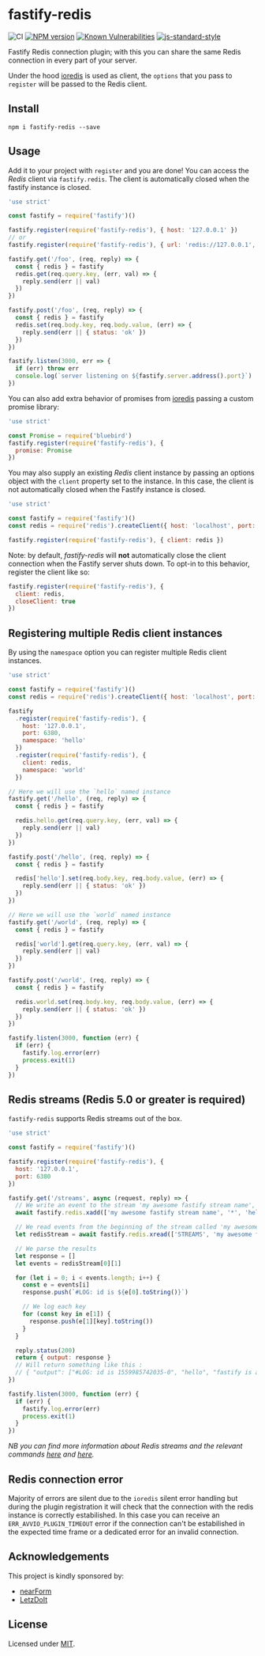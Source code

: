 # fastify-redis

![CI](https://github.com/fastify/fastify-redis/workflows/CI/badge.svg)
[![NPM version](https://img.shields.io/npm/v/fastify-redis.svg?style=flat)](https://www.npmjs.com/package/fastify-redis)
[![Known Vulnerabilities](https://snyk.io/test/github/fastify/fastify-redis/badge.svg)](https://snyk.io/test/github/fastify/fastify-redis)
[![js-standard-style](https://img.shields.io/badge/code%20style-standard-brightgreen.svg?style=flat)](https://standardjs.com/)

Fastify Redis connection plugin; with this you can share the same Redis connection in every part of your server.

Under the hood [ioredis](https://github.com/luin/ioredis) is used as client, the ``options`` that you pass to `register` will be passed to the Redis client.

## Install
```
npm i fastify-redis --save
```
## Usage
Add it to your project with `register` and you are done!
You can access the *Redis* client via `fastify.redis`. The client is
automatically closed when the fastify instance is closed.

```js
'use strict'

const fastify = require('fastify')()

fastify.register(require('fastify-redis'), { host: '127.0.0.1' })
// or
fastify.register(require('fastify-redis'), { url: 'redis://127.0.0.1', /* other redis options */ })

fastify.get('/foo', (req, reply) => {
  const { redis } = fastify
  redis.get(req.query.key, (err, val) => {
    reply.send(err || val)
  })
})

fastify.post('/foo', (req, reply) => {
  const { redis } = fastify
  redis.set(req.body.key, req.body.value, (err) => {
    reply.send(err || { status: 'ok' })
  })
})

fastify.listen(3000, err => {
  if (err) throw err
  console.log(`server listening on ${fastify.server.address().port}`)
})
```

You can also add extra behavior of promises from [ioredis](https://github.com/luin/ioredis) passing a custom promise library:

```js
'use strict'

const Promise = require('bluebird')
fastify.register(require('fastify-redis'), {
  promise: Promise
})
```

You may also supply an existing *Redis* client instance by passing an options
object with the `client` property set to the instance. In this case,
the client is not automatically closed when the Fastify instance is
closed.

```js
'use strict'

const fastify = require('fastify')()
const redis = require('redis').createClient({ host: 'localhost', port: 6379 })

fastify.register(require('fastify-redis'), { client: redis })
```

Note: by default, *fastify-redis* will **not** automatically close the client
connection when the Fastify server shuts down. To opt-in to this behavior,
register the client like so:

```js
fastify.register(require('fastify-redis'), {
  client: redis,
  closeClient: true
})
```

## Registering multiple Redis client instances

By using the `namespace` option you can register multiple Redis client instances.

```js
'use strict'

const fastify = require('fastify')()
const redis = require('redis').createClient({ host: 'localhost', port: 6379 })

fastify
  .register(require('fastify-redis'), {
    host: '127.0.0.1',
    port: 6380,
    namespace: 'hello'
  })
  .register(require('fastify-redis'), {
    client: redis,
    namespace: 'world'
  })

// Here we will use the `hello` named instance
fastify.get('/hello', (req, reply) => {
  const { redis } = fastify

  redis.hello.get(req.query.key, (err, val) => {
    reply.send(err || val)
  })
})

fastify.post('/hello', (req, reply) => {
  const { redis } = fastify

  redis['hello'].set(req.body.key, req.body.value, (err) => {
    reply.send(err || { status: 'ok' })
  })
})

// Here we will use the `world` named instance
fastify.get('/world', (req, reply) => {
  const { redis } = fastify

  redis['world'].get(req.query.key, (err, val) => {
    reply.send(err || val)
  })
})

fastify.post('/world', (req, reply) => {
  const { redis } = fastify

  redis.world.set(req.body.key, req.body.value, (err) => {
    reply.send(err || { status: 'ok' })
  })
})

fastify.listen(3000, function (err) {
  if (err) {
    fastify.log.error(err)
    process.exit(1)
  }
})

```

## Redis streams (Redis 5.0 or greater is required)

`fastify-redis` supports Redis streams out of the box.

```js
'use strict'

const fastify = require('fastify')()

fastify.register(require('fastify-redis'), {
  host: '127.0.0.1',
  port: 6380
})

fastify.get('/streams', async (request, reply) => {
  // We write an event to the stream 'my awesome fastify stream name', setting 'key' to 'value'
  await fastify.redis.xadd(['my awesome fastify stream name', '*', 'hello', 'fastify is awesome'])

  // We read events from the beginning of the stream called 'my awesome fastify stream name'
  let redisStream = await fastify.redis.xread(['STREAMS', 'my awesome fastify stream name', 0])

  // We parse the results
  let response = []
  let events = redisStream[0][1]

  for (let i = 0; i < events.length; i++) {
    const e = events[i]
    response.push(`#LOG: id is ${e[0].toString()}`)

    // We log each key
    for (const key in e[1]) {
      response.push(e[1][key].toString())
    }
  }

  reply.status(200)
  return { output: response }
  // Will return something like this :
  // { "output": ["#LOG: id is 1559985742035-0", "hello", "fastify is awesome"] }
})

fastify.listen(3000, function (err) {
  if (err) {
    fastify.log.error(err)
    process.exit(1)
  }
})
```
*NB you can find more information about Redis streams and the relevant commands [here](https://redis.io/topics/streams-intro) and [here](https://redis.io/commands#stream).*

## Redis connection error
Majority of errors are silent due to the `ioredis` silent error handling but during the plugin registration it will check that the connection with the redis instance is correctly estabilished.
In this case you can receive an `ERR_AVVIO_PLUGIN_TIMEOUT` error if the connection can't be estabilished in the expected time frame or a dedicated error for an invalid connection.

## Acknowledgements

This project is kindly sponsored by:
- [nearForm](https://nearform.com)
- [LetzDoIt](https://www.letzdoitapp.com/)

## License

Licensed under [MIT](./LICENSE).
